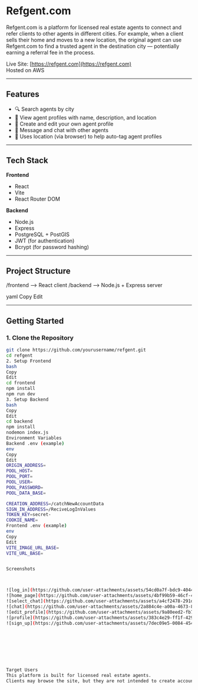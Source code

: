 # Refgent.com

Refgent.com is a platform for licensed real estate agents to connect and refer clients to other agents in different cities. For example, when a client sells their home and moves to a new location, the original agent can use Refgent.com to find a trusted agent in the destination city — potentially earning a referral fee in the process.

Live Site: [https://refgent.com](https://refgent.com)  
Hosted on AWS

---

## Features

- 🔍 Search agents by city
- 👤 View agent profiles with name, description, and location
- 📝 Create and edit your own agent profile
- 💬 Message and chat with other agents
- 📍 Uses location (via browser) to help auto-tag agent profiles

---

## Tech Stack

**Frontend**
- React
- Vite
- React Router DOM

**Backend**
- Node.js
- Express
- PostgreSQL + PostGIS
- JWT (for authentication)
- Bcrypt (for password hashing)

---

## Project Structure

/frontend --> React client /backend --> Node.js + Express server

yaml
Copy
Edit

---

## Getting Started

### 1. Clone the Repository

```bash
git clone https://github.com/yourusername/refgent.git
cd refgent
2. Setup Frontend
bash
Copy
Edit
cd frontend
npm install
npm run dev
3. Setup Backend
bash
Copy
Edit
cd backend
npm install
nodemon index.js
Environment Variables
Backend .env (example)
env
Copy
Edit
ORIGIN_ADDRESS=
POOL_HOST=
POOL_PORT=
POOL_USER=
POOL_PASSWORD=
POOL_DATA_BASE=

CREATION_ADDRESS=/catchNewAccountData
SIGN_IN_ADDRESS=/ReciveLogInValues
TOKEN_KEY=secret-
COOKIE_NAME=
Frontend .env (example)
env
Copy
Edit
VITE_IMAGE_URL_BASE=
VITE_URL_BASE=


Screenshots



![log_in](https://github.com/user-attachments/assets/54cd0a7f-bdc9-4044-bc19-57ac91f0232a)
![home_page](https://github.com/user-attachments/assets/4bf99b59-46cf-417b-969f-1610f9483e25)
![select_chat](https://github.com/user-attachments/assets/a4cf2478-291d-4297-a0b9-4c3ada6fe557)
![chat](https://github.com/user-attachments/assets/2a884c4e-a00a-4673-83d0-81393e1238db)
![edit_profile](https://github.com/user-attachments/assets/9a80eed2-fb74-4790-8595-9710c6966345)
![profile](https://github.com/user-attachments/assets/383c4e29-ff1f-4299-88b4-c0ba7f68a06a)
![sign_up](https://github.com/user-attachments/assets/7dec09e5-0084-4545-8bea-189f24905fe0)








Target Users
This platform is built for licensed real estate agents.
Clients may browse the site, but they are not intended to create accounts.

